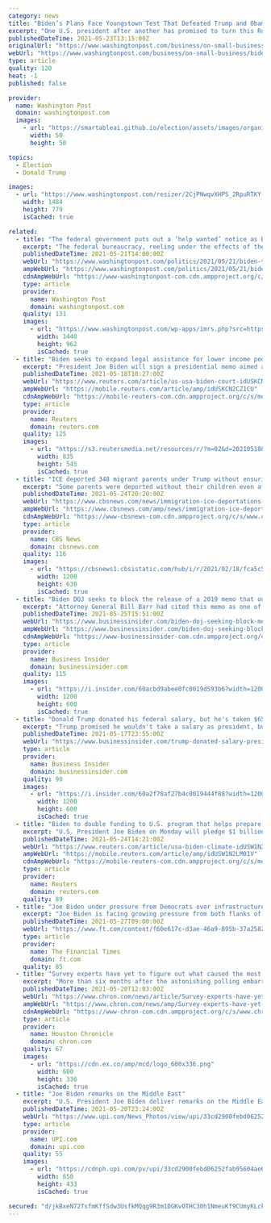 ```yaml
---
category: news
title: "Biden’s Plans Face Youngstown Test That Defeated Trump and Obama"
excerpt: "One U.S. president after another has promised to turn this Rust Belt city around. The latest proposal to pump in tens of millions of dollars is bringing hope—and skepticism."
publishedDateTime: 2021-05-23T13:15:00Z
originalUrl: "https://www.washingtonpost.com/business/on-small-business/bidens-plans-face-youngstown-test-that-defeated-trump-and-obama/2021/05/23/660d8302-bbd1-11eb-922a-c40c9774bc48_story.html"
webUrl: "https://www.washingtonpost.com/business/on-small-business/bidens-plans-face-youngstown-test-that-defeated-trump-and-obama/2021/05/23/660d8302-bbd1-11eb-922a-c40c9774bc48_story.html"
type: article
quality: 120
heat: -1
published: false

provider:
  name: Washington Post
  domain: washingtonpost.com
  images:
    - url: "https://smartableai.github.io/election/assets/images/organizations/washingtonpost.com-50x50.jpg"
      width: 50
      height: 50

topics:
  - Election
  - Donald Trump

images:
  - url: "https://www.washingtonpost.com/resizer/2CjPNwqvXHPS_2RpuRTKY-p3eVo=/1484x0/www.washingtonpost.com/pb/resources/img/twp-social-share.png"
    width: 1484
    height: 779
    isCached: true

related:
  - title: "The federal government puts out a ‘help wanted’ notice as Biden seeks to undo Trump cuts"
    excerpt: "The federal bureaucracy, reeling under the effects of the former president, is struggling to make good on the current president’s promises."
    publishedDateTime: 2021-05-21T14:00:00Z
    webUrl: "https://www.washingtonpost.com/politics/2021/05/21/biden-trump-government-rebuilding/"
    ampWebUrl: "https://www.washingtonpost.com/politics/2021/05/21/biden-trump-government-rebuilding/?outputType=amp"
    cdnAmpWebUrl: "https://www-washingtonpost-com.cdn.ampproject.org/c/s/www.washingtonpost.com/politics/2021/05/21/biden-trump-government-rebuilding/?outputType=amp"
    type: article
    provider:
      name: Washington Post
      domain: washingtonpost.com
    quality: 131
    images:
      - url: "https://www.washingtonpost.com/wp-apps/imrs.php?src=https://arc-anglerfish-washpost-prod-washpost.s3.amazonaws.com/public/MJRD2WVUJAI6XPEW7X2V3ZB354.jpg&w=1440"
        width: 1440
        height: 962
        isCached: true
  - title: "Biden seeks to expand legal assistance for lower income people"
    excerpt: "President Joe Biden will sign a presidential memo aimed at boosting public defenders and civil legal aid providers in a bid to help people with lower incomes have better representation in the U.S. legal system,"
    publishedDateTime: 2021-05-18T10:27:00Z
    webUrl: "https://www.reuters.com/article/us-usa-biden-court-idUSKCN2CZ17R"
    ampWebUrl: "https://mobile.reuters.com/article/amp/idUSKCN2CZ1CU"
    cdnAmpWebUrl: "https://mobile-reuters-com.cdn.ampproject.org/c/s/mobile.reuters.com/article/amp/idUSKCN2CZ1CU"
    type: article
    provider:
      name: Reuters
      domain: reuters.com
    quality: 125
    images:
      - url: "https://s3.reutersmedia.net/resources/r/?m=02&d=20210518&t=2&i=1562530751&w=&fh=545px&fw=&ll=&pl=&sq=&r=LYNXNPEH4H0OK"
        width: 835
        height: 545
        isCached: true
  - title: "ICE deported 348 migrant parents under Trump without ensuring children could go with them"
    excerpt: "Some parents were deported without their children even after telling ICE officers that they wanted their children to come with them, the DHS inspector general found."
    publishedDateTime: 2021-05-24T20:20:00Z
    webUrl: "https://www.cbsnews.com/news/immigration-ice-deportations-parents-trump-family-separation/"
    ampWebUrl: "https://www.cbsnews.com/amp/news/immigration-ice-deportations-parents-trump-family-separation/"
    cdnAmpWebUrl: "https://www-cbsnews-com.cdn.ampproject.org/c/s/www.cbsnews.com/amp/news/immigration-ice-deportations-parents-trump-family-separation/"
    type: article
    provider:
      name: CBS News
      domain: cbsnews.com
    quality: 116
    images:
      - url: "https://cbsnews1.cbsistatic.com/hub/i/r/2021/02/18/fca5c57b-04f7-4ff4-9832-a7b6c222547c/thumbnail/1200x630/d615f11dcdadbd7bc81e61c3680c60c9/ap19200565745965.jpg"
        width: 1200
        height: 630
        isCached: true
  - title: "Biden DOJ seeks to block the release of a 2019 memo that outlined reasons not to prosecute Trump after the Mueller report"
    excerpt: "Attorney General Bill Barr had cited this memo as one of his reasons not to charge Trump with obstruction of justice following the Mueller report."
    publishedDateTime: 2021-05-25T15:51:00Z
    webUrl: "https://www.businessinsider.com/biden-doj-seeking-block-memo-release-trump-obstruction-mueller-report-2021-5"
    ampWebUrl: "https://www.businessinsider.com/biden-doj-seeking-block-memo-release-trump-obstruction-mueller-report-2021-5?amp"
    cdnAmpWebUrl: "https://www-businessinsider-com.cdn.ampproject.org/c/s/www.businessinsider.com/biden-doj-seeking-block-memo-release-trump-obstruction-mueller-report-2021-5?amp"
    type: article
    provider:
      name: Business Insider
      domain: businessinsider.com
    quality: 115
    images:
      - url: "https://i.insider.com/60acbd9abee0fc0019d593b6?width=1200&format=jpeg"
        width: 1200
        height: 600
        isCached: true
  - title: "Donald Trump donated his federal salary, but he's taken $65,600 in pension payments since January 20"
    excerpt: "Trump promised he wouldn't take a salary as president, but he didn't extend that promise to his post-presidency"
    publishedDateTime: 2021-05-17T23:55:00Z
    webUrl: "https://www.businessinsider.com/trump-donated-salary-presidential-pension-payments-2021-5"
    type: article
    provider:
      name: Business Insider
      domain: businessinsider.com
    quality: 90
    images:
      - url: "https://i.insider.com/60a2f78af27b4c0019444f88?width=1200&format=jpeg"
        width: 1200
        height: 600
        isCached: true
  - title: "Biden to double funding to U.S. program that helps prepare for extreme weather events -Washington Post"
    excerpt: "U.S. President Joe Biden on Monday will pledge $1 billion to a U.S. government program called Building Resilient Infrastructure and Communities that helps communities prepare for extreme weather events,"
    publishedDateTime: 2021-05-24T14:21:00Z
    webUrl: "https://www.reuters.com/article/usa-biden-climate-idUSW1N2LM01V"
    ampWebUrl: "https://mobile.reuters.com/article/amp/idUSW1N2LM01V"
    cdnAmpWebUrl: "https://mobile-reuters-com.cdn.ampproject.org/c/s/mobile.reuters.com/article/amp/idUSW1N2LM01V"
    type: article
    provider:
      name: Reuters
      domain: reuters.com
    quality: 89
  - title: "Joe Biden under pressure from Democrats over infrastructure package"
    excerpt: "Joe Biden is facing growing pressure from both flanks of the Democratic party as the US president negotiates his $2.3tn infrastructure package, between moderates who want him to strike a deal with Republicans and progressives who are urging him to walk away from the negotiating table."
    publishedDateTime: 2021-05-27T09:00:00Z
    webUrl: "https://www.ft.com/content/f60e617c-d3ae-46a9-895b-37a25820a9c2"
    type: article
    provider:
      name: The Financial Times
      domain: ft.com
    quality: 85
  - title: "Survey experts have yet to figure out what caused the most significant polling error in 40 years in Trump-Biden race"
    excerpt: "More than six months after the astonishing polling embarrassment in the 2020 U.S. elections, survey experts examining what went wrong are uncertain about what led to the sharpest discrepancy between the polls and popular vote outcome since Ronald Reagan defeated Jimmy Carter in a near-landslide in 1980."
    publishedDateTime: 2021-05-20T12:03:00Z
    webUrl: "https://www.chron.com/news/article/Survey-experts-have-yet-to-figure-out-what-caused-16190666.php"
    ampWebUrl: "https://www.chron.com/news/amp/Survey-experts-have-yet-to-figure-out-what-caused-16190666.php"
    cdnAmpWebUrl: "https://www-chron-com.cdn.ampproject.org/c/s/www.chron.com/news/amp/Survey-experts-have-yet-to-figure-out-what-caused-16190666.php"
    type: article
    provider:
      name: Houston Chronicle
      domain: chron.com
    quality: 67
    images:
      - url: "https://cdn.ex.co/amp/mcd/logo_600x336.png"
        width: 600
        height: 336
        isCached: true
  - title: "Joe Biden remarks on the Middle East"
    excerpt: "U.S. President Joe Biden deliver remarks on the Middle East in the Cross Hall at the White House in Washington on Thursday, May 20, 2021. Photo by Yuri Gripas/UPI"
    publishedDateTime: 2021-05-20T23:24:00Z
    webUrl: "https://www.upi.com/News_Photos/view/upi/33cd2900febd06252fab95604ae60cfb/Joe-Biden-remarks-on-the-Middle-East/"
    type: article
    provider:
      name: UPI.com
      domain: upi.com
    quality: 55
    images:
      - url: "https://cdnph.upi.com/pv/upi/33cd2900febd06252fab95604ae60cfb/BIDEN-MIDDLE-EAST.jpg"
        width: 650
        height: 433
        isCached: true

secured: "d/jkBxeN72TsfmKffSdw3UsfkMQqg9R3m1DGKvOTHC30h1NmeuKf9CUmyKLck+mq/C+c7WFK87vRFMkFnmHHBrxZZesVhJc7a6/W3Jl9rvRkPLWP/AEdJhp3ZBWHYHg9KVFb0iI0fv1EyXGH5Xw71JjzyWW1NPTLN8p33fR5BxQ5jxDEkgCgFoLTDYDSUgmPy2SXtyX2QG7B5yTear56CpX1sdXWmj08+t1TvWf8polfn/P4qMKvMZZr9uWsV8gtVgtcvP8De7h3tHqo88+C4tE4EAztFER75J5YwOn5/gwsV6F7qMFWSrIRz12st6g7KyB3lvdAiwwbA8Ct2UHC9wTQdWzP7WbZdEULNXy48BU=;bP0F8dj9sghVUpHR2wrAhg=="
---
```


